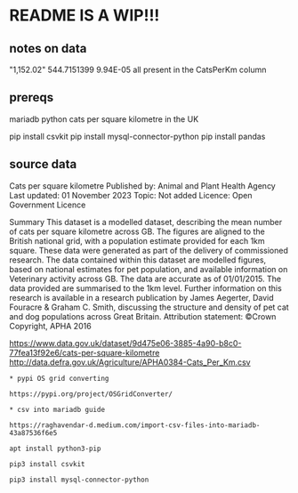 # README IS A WIP!!!

## notes on data
"1,152.02"
544.7151399
9.94E-05
all present in the CatsPerKm column

## prereqs

mariadb python cats per square kilometre in the UK

pip install csvkit
pip install mysql-connector-python
pip install pandas

## source data

Cats per square kilometre
Published by: Animal and Plant Health Agency Last updated: 01 November 2023 Topic: Not added Licence: Open Government Licence

Summary
This dataset is a modelled dataset, describing the mean number of cats per square kilometre across GB. The figures are aligned to the British national grid, with a population estimate provided for each 1km square. These data were generated as part of the delivery of commissioned research. The data contained within this dataset are modelled figures, based on national estimates for pet population, and available information on Veterinary activity across GB. The data are accurate as of 01/01/2015. The data provided are summarised to the 1km level. Further information on this research is available in a research publication by James Aegerter, David Fouracre & Graham C. Smith, discussing the structure and density of pet cat and dog populations across Great Britain. Attribution statement: ©Crown Copyright, APHA 2016

https://www.data.gov.uk/dataset/9d475e06-3885-4a90-b8c0-77fea13f92e6/cats-per-square-kilometre
    http://data.defra.gov.uk/Agriculture/APHA0384-Cats_Per_Km.csv

    * pypi OS grid converting

    https://pypi.org/project/OSGridConverter/

    * csv into mariadb guide

    https://raghavendar-d.medium.com/import-csv-files-into-mariadb-43a87536f6e5
    
    apt install python3-pip

    pip3 install csvkit

    pip3 install mysql-connector-python
